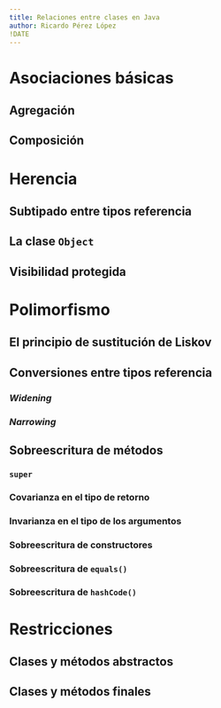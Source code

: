 ```yaml
---
title: Relaciones entre clases en Java
author: Ricardo Pérez López
!DATE
---
```


# Asociaciones básicas

## Agregación

## Composición

# Herencia

## Subtipado entre tipos referencia

## La clase `Object`

## Visibilidad protegida

# Polimorfismo

## El principio de sustitución de Liskov

## Conversiones entre tipos referencia

### *Widening*

### *Narrowing*

## Sobreescritura de métodos

### `super`

### Covarianza en el tipo de retorno

### Invarianza en el tipo de los argumentos

### Sobreescritura de constructores

### Sobreescritura de `equals()`

### Sobreescritura de `hashCode()`

# Restricciones

## Clases y métodos abstractos

## Clases y métodos finales

